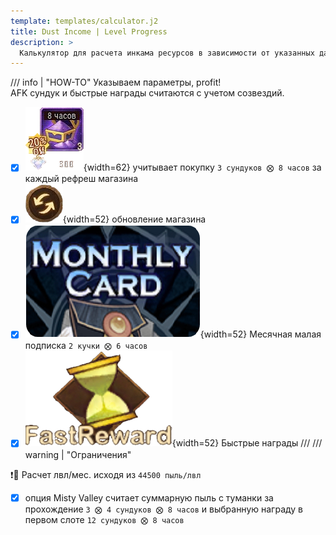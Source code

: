 ```yaml
---
template: templates/calculator.j2
title: Dust Income | Level Progress
description: >
  Калькулятор для расчета инкама ресурсов в зависимости от указанных данных.
---
```


/// info | "HOW-TO"
Указываем параметры, profit!  
AFK сундук и быстрые награды считаются с учетом созвездий.  

- [x] ![sh](../assets/icons/s/dust-store.png){width=62} учитывает покупку `3 сундуков ⨂ 8 часов` за каждый рефреш магазина
- [x] ![sh](../assets/icons/s/refresh.png){width=52} обновление магазина
- [x] ![sh](../assets/icons/s/mc.png){width=52} Месячная малая подписка `2 кучки ⨂ 6 часов`
- [x] ![sh](../assets/icons/s/fr.png){width=52} Быстрые награды
///
/// warning | "Ограничения"

❗️🔴 Расчет лвл/мес. исходя из `44500 пыль/лвл`

- [x] опция Misty Valley считает суммарную пыль с туманки за прохождение `3 ⨂ 4 сундуков ⨂ 8 часов` и выбранную награду в первом слоте  `12 сундуков ⨂ 8 часов`
